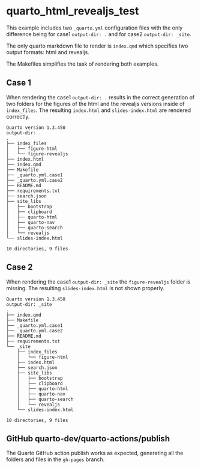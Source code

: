 # quarto_html_revealjs_test

This example includes two `_quarto.yml` configuration files with the only
difference being for case1 `output-dir: .` and for case2 `output-dir: _site`.

The only quarto markdown file to render is `index.qmd` which specifies two
output formats: html and revealjs.


The Makefiles simplifies the task of rendering both examples. 

## Case 1

When rendering the case1 `output-dir: .` results in the correct generation of
two folders for the figures of the html and the revealjs versions inside of
`index_files`. The resulting `index.html` and `slides-index.html` are rendered
correctly.

```
Quarto version 1.3.450
output-dir: .
.
├── index_files
│   ├── figure-html
│   └── figure-revealjs
├── index.html
├── index.qmd
├── Makefile
├── _quarto.yml.case1
├── _quarto.yml.case2
├── README.md
├── requirements.txt
├── search.json
├── site_libs
│   ├── bootstrap
│   ├── clipboard
│   ├── quarto-html
│   ├── quarto-nav
│   ├── quarto-search
│   └── revealjs
└── slides-index.html

10 directories, 9 files
```

## Case 2

When rendering the case1 `output-dir: _site` the `figure-revealjs` folder is
missing. The resulting `slides-index.html` is not shown properly.

```
Quarto version 1.3.450
output-dir: _site
.
├── index.qmd
├── Makefile
├── _quarto.yml.case1
├── _quarto.yml.case2
├── README.md
├── requirements.txt
└── _site
    ├── index_files
    │   └── figure-html
    ├── index.html
    ├── search.json
    ├── site_libs
    │   ├── bootstrap
    │   ├── clipboard
    │   ├── quarto-html
    │   ├── quarto-nav
    │   ├── quarto-search
    │   └── revealjs
    └── slides-index.html

10 directories, 9 files
```

## GitHub quarto-dev/quarto-actions/publish

The Quarto GitHub action publish works as expected, generating all the folders
and files in the `gh-pages` branch.


